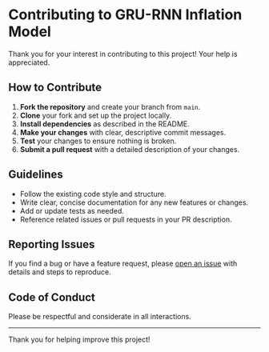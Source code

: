 # Contributing to GRU-RNN Inflation Model

Thank you for your interest in contributing to this project! Your help is appreciated.

## How to Contribute

1. **Fork the repository** and create your branch from `main`.
2. **Clone** your fork and set up the project locally.
3. **Install dependencies** as described in the README.
4. **Make your changes** with clear, descriptive commit messages.
5. **Test** your changes to ensure nothing is broken.
6. **Submit a pull request** with a detailed description of your changes.

## Guidelines

- Follow the existing code style and structure.
- Write clear, concise documentation for any new features or changes.
- Add or update tests as needed.
- Reference related issues or pull requests in your PR description.

## Reporting Issues

If you find a bug or have a feature request, please [open an issue](https://github.com/varunpm-ai-ai/GRU-RNN_InflationModel/issues) with details and steps to reproduce.

## Code of Conduct

Please be respectful and considerate in all interactions.

---

Thank you for helping improve this project!